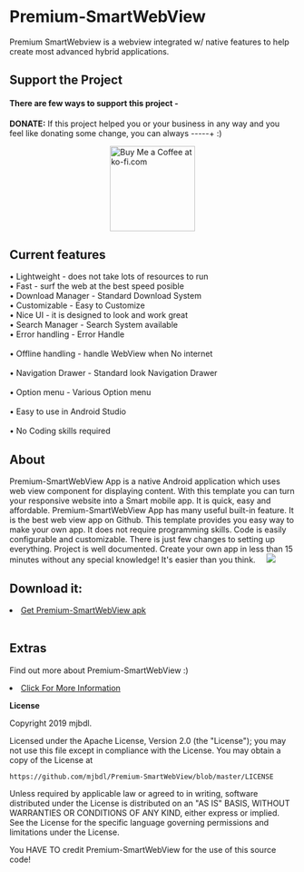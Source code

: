 # Premium-SmartWebView
Premium SmartWebview is a webview integrated w/ native features to help create most advanced hybrid applications.
## Support the Project

#### There are few ways to support this project -

**DONATE:** If this project helped you or your business in any way and you feel like donating some change, you can always -----+ :)

<a href="http://paypal.me/premium813" target="_blank" title="Buy me a Coffee"><img width="150" style="border:0px;width:150px;display:block;margin:0 auto" src="https://github.com/mjbdl/Premium-SmartWebView/blob/master/app/donate-now-button-n-dim-300x162.jpg" border="0" alt="Buy Me a Coffee at ko-fi.com" /></a>

<h2> Current features </h2>
  &bull; Lightweight - does not take lots of resources to run
  <br>
  &bull; Fast - surf the web at the best speed posible
  <br>
  &bull; Download Manager - Standard Download System
  <br>
  &bull; Customizable - Easy to Customize
  <br>
  &bull; Nice UI - it is designed to look and work great
  <br>
  &bull; Search Manager - Search System available
  <br>
  &bull; Error handling - Error Handle
  <br>
<br>
  &bull; Offline handling - handle WebView when No internet
  <br>
<br>
  &bull; Navigation Drawer - Standard look Navigation Drawer
  <br>
<br>
  &bull; Option menu - Various Option menu
  <br>
<br>
  &bull; Easy to use in Android Studio
  <br>
<br>
  &bull; No Coding skills required
  <br>

## About
Premium-SmartWebView App is a native Android application which uses web view component for displaying content. With this template you can turn your responsive website into a Smart mobile app. It is quick, easy and affordable. Premium-SmartWebView App has many useful built-in feature. It is the best web view app on Github. This template provides you easy way to make your own app. It does not require programming skills. Code is easily configurable and customizable. There is just few changes to setting up everything. Project is well documented. Create your own app in less than 15 minutes without any special knowledge! It's easier than you think.  	&nbsp;	&nbsp;
<img src="https://github.com/mjbdl/Premium-SmartWebView/blob/master/app/src/main/res/mipmap-hdpi/ic_launcher.png"/>
<h2> Download it: </h2>
<li><a href="https://github.com/mjbdl/Premium-SmartWebView/blob/master/bin/Smart%20WebView.signed.apk">Get Premium-SmartWebView apk</a></li>
<br>
<h2> Extras </h2>
<p>Find out more about Premium-SmartWebView :) </p>
<li><a href="https://try-tolearn.blogspot.com/2019/09/premium-smartwebview.html">Click For More Information</a></li>
<p><b>License</b><p>
<p>Copyright 2019 mjbdl.</p>
Licensed under the Apache License, Version 2.0 (the "License");
you may not use this file except in compliance with the License.
You may obtain a copy of the License at

    https://github.com/mjbdl/Premium-SmartWebView/blob/master/LICENSE


Unless required by applicable law or agreed to in writing, software
distributed under the License is distributed on an "AS IS" BASIS,
WITHOUT WARRANTIES OR CONDITIONS OF ANY KIND, either express or implied.
See the License for the specific language governing permissions and
limitations under the License.

You HAVE TO credit Premium-SmartWebView for the use of this source code!
  
